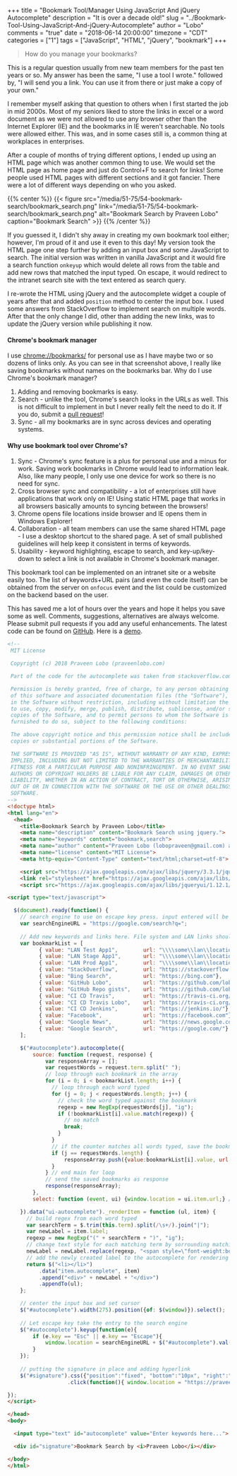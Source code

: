 +++
title = "Bookmark Tool/Manager Using JavaScript And jQuery Autocomplete"
description = "It is over a decade old!"
slug = "../Bookmark-Tool-Using-JavaScript-And-jQuery-Autocomplete"
author = "Lobo"
comments = "true"
date = "2018-06-14 20:00:00"
timezone = "CDT"
categories = ["1"]
tags = ["JavaScript", "HTML", "jQuery", "bookmark"]
+++

> How do you manage your bookmarks?

This is a regular question usually from new team members for the past ten years or so. My answer has been the same, "I use a tool I wrote." followed by, "I will send you a link. You can use it from there or just make a copy of your own."

I remember myself asking that question to others when I first started the job in mid 2000s. Most of my seniors liked to store the links in excel or a word document as we were not allowed to use any browser other than the Internet Explorer (IE) and the bookmarks in IE weren't searchable. No tools were allowed either. This was, and in some cases still is, a common thing at workplaces in enterprises.

After a couple of months of trying different options, I ended up using an HTML page which was another common thing to use. We would set the HTML page as home page and just do Control+F to search for links! Some people used HTML pages with different sections and it got fancier. There were a lot of different ways depending on who you asked.

{{% center %}}
{{< figure src="/media/51-75/54-bookmark-search/bookmark_search.png" link="/media/51-75/54-bookmark-search/bookmark_search.png"  alt="Bookmark Search by Praveen Lobo" caption="Bookmark Search" >}}
{{% /center %}}

If you guessed it, I didn't shy away in creating my own bookmark tool either; however, I'm proud of it and use it even to this day! My version took the HTML page one step further by adding an input box and some JavaScript to search. The initial version was written in vanilla JavaScript and it would fire a search function `onkeyup` which would delete all rows from the table and add new rows that matched the input typed. On escape, it would redirect to the intranet search site with the text entered as search query.

I re-wrote the HTML using jQuery and the autocomplete widget a couple of years after that and added `position` method to center the input box. I used some answers from StackOverflow to implement search on multiple words. After that the only change I did, other than adding the new links, was to update the jQuery version while publishing it now.


#### Chrome's bookmark manager
I use [chrome://bookmarks/](chrome://bookmarks/) for personal use as I have maybe two or so dozens of links only. As you can see in that screenshot above, I really like saving bookmarks without names on the bookmarks bar. Why do I use Chrome's bookmark manager?

1. Adding and removing bookmarks is easy.
1. Search - unlike the tool, Chrome's search looks in the URLs as well. This is not difficult to implement in but I never really felt the need to do it. If you do, submit a [pull request](https://github.com/lobopraveen/gists/tree/master/javascript)!
1. Sync - all my bookmarks are in sync across devices and operating systems.

#### Why use bookmark tool over Chrome's?
 1. Sync - Chrome's sync feature is a plus for personal use and a minus for work. Saving work bookmarks in Chrome would lead to information leak. Also, like many people, I only use one device for work so there is no need for sync.
 1. Cross browser sync and compatibility - a lot of enterprises still have applications that work only on IE! Using static HTML page that works in all browsers basically amounts to syncing between the browsers!
 1. Chrome opens file locations inside browser and IE opens them in Windows Explorer!
 1. Collaboration - all team members can use the same shared HTML page - I use a desktop shortcut to the shared page. A set of small published guidelines will help keep it consistent in terms of keywords.
 1. Usability - keyword highlighting, escape to search, and key-up/key-down to select a link is not available in Chrome's bookmark manager.

This bookmark tool can be implemented on an intranet site or a website easily too. The list of keywords+URL pairs (and even the code itself) can be obtained from the server on `onfocus` event and the list could be customized on the backend based on the user.

This has saved me a lot of hours over the years and hope it helps you save some as well. Comments, suggestions, alternatives are always welcome. Please submit pull requests if you add any useful enhancements.
The latest code can be found on [GitHub](https://github.com/lobopraveen/gists/tree/master/javascript). Here is a [demo](/media/51-75/54-bookmark-search/bookmark_search.html).


```HTML
<!--
 MIT License

 Copyright (c) 2018 Praveen Lobo (praveenlobo.com)

 Part of the code for the autocomplete was taken from stackoverflow.com

 Permission is hereby granted, free of charge, to any person obtaining a copy
 of this software and associated documentation files (the "Software"), to deal
 in the Software without restriction, including without limitation the rights
 to use, copy, modify, merge, publish, distribute, sublicense, and/or sell
 copies of the Software, and to permit persons to whom the Software is
 furnished to do so, subject to the following conditions:

 The above copyright notice and this permission notice shall be included in all
 copies or substantial portions of the Software.

 THE SOFTWARE IS PROVIDED "AS IS", WITHOUT WARRANTY OF ANY KIND, EXPRESS OR
 IMPLIED, INCLUDING BUT NOT LIMITED TO THE WARRANTIES OF MERCHANTABILITY,
 FITNESS FOR A PARTICULAR PURPOSE AND NONINFRINGEMENT. IN NO EVENT SHALL THE
 AUTHORS OR COPYRIGHT HOLDERS BE LIABLE FOR ANY CLAIM, DAMAGES OR OTHER
 LIABILITY, WHETHER IN AN ACTION OF CONTRACT, TORT OR OTHERWISE, ARISING FROM,
 OUT OF OR IN CONNECTION WITH THE SOFTWARE OR THE USE OR OTHER DEALINGS IN THE
 SOFTWARE.
-->
<!doctype html>
<html lang="en">
  <head>
    <title>Bookmark Search by Praveen Lobo</title>
    <meta name="description" content="Bookmark Search using jquery.">
    <meta name="keywords" content="bookmark,search">
    <meta name="author" content="Praveen Lobo (lobopraveen@gmail.com) and StackOverflow contributors">
    <meta name="license" content="MIT License">
    <meta http-equiv="Content-Type" content="text/html;charset=utf-8">

    <script src="https://ajax.googleapis.com/ajax/libs/jquery/3.3.1/jquery.min.js"></script>
    <link rel="stylesheet" href="https://ajax.googleapis.com/ajax/libs/jqueryui/1.12.1/themes/base/jquery-ui.css">
    <script src="https://ajax.googleapis.com/ajax/libs/jqueryui/1.12.1/jquery-ui.min.js"></script>

<script type="text/javascript">

  $(document).ready(function() {
    // search engine to use on escape key press. input entered will be appended to the URL
    var searchEngineURL = "https://google.com/search?q=";
    
    // Add new keywords and links here. File system and LAN links should escape "\" with an "\"
    var bookmarkList = [
          { value: "LAN Test App1",        url: "\\\\some\\lan\\location"},
          { value: "LAN Stage App1",       url: "\\\\some\\lan\\location"},
          { value: "LAN Prod App1",        url: "\\\\some\\lan\\location"},
          { value: "StackOverflow",        url: "https://stackoverflow.com"},
          { value: "Bing Search",          url: "https://bing.com"},
          { value: "GitHub Lobo",          url: "https://github.com/lobopraveen"},
          { value: "GitHub Repo gists",    url: "https://github.com/lobopraveen/gists"},
          { value: "CI CD Travis",         url: "https://travis-ci.org/"},
          { value: "CI CD Travis Lobo",    url: "https://travis-ci.org/lobopraveen"},
          { value: "CI CD Jenkins",        url: "https://jenkins.io/"},
          { value: "Facebook",             url: "https://facebook.com"},
          { value: "Google News",          url: "https://news.google.com"},
          { value: "Google Search",        url: "https://google.com/"}
    ];

    $("#autocomplete").autocomplete({
        source: function (request, response) {
            var responseArray = [];
            var requestWords = request.term.split(" ");
            // loop through each bookmark in the array
            for (i = 0; i < bookmarkList.length; i++) {
              // loop through each word typed
              for (j = 0; j < requestWords.length; j++) {
                // check the word typed against the bookmark
                regexp = new RegExp(requestWords[j], "ig");
                if (!bookmarkList[i].value.match(regexp)) {
                  // no match
                  break;
                }
              }
              // if the counter matches all words typed, save the bookmark
              if (j == requestWords.length) {
                  responseArray.push({value:bookmarkList[i].value, url:bookmarkList[i].url});
              }
            } // end main for loop
            // send the saved bookmarks as response
            response(responseArray);
        },
        select: function (event, ui) {window.location = ui.item.url;} // go to selected bookmark

    }).data("ui-autocomplete")._renderItem = function (ul, item) {
      // build regex from each word typed
      var searchTerm = $.trim(this.term).split(/\s+/).join("|");
      var newLabel = item.label;
      regexp = new RegExp("(" + searchTerm + ")", "ig");
      // change text style for each matching term by sorrounding matching word/letters with span
      newLabel = newLabel.replace(regexp, "<span style=\"font-weight:bold;color:blue;\">$1</span>");
      // add the newly created label to the autocomplete for rendering
      return $("<li></li>")
          .data("item.autocomplete", item)
          .append("<div>" + newLabel + "</div>")
          .appendTo(ul);
    };

    // center the input box and set cursor
    $("#autocomplete").width(275).position({of: $(window)}).select();
    
    // Let escape key take the entry to the search engine
    $("#autocomplete").keyup(function(e){ 
        if (e.key == "Esc" || e.key == "Escape"){
            window.location = searchEngineURL + $("#autocomplete").val(); 
        }
    });
    
    // putting the signature in place and adding hyperlink
    $("#signature").css({"position":"fixed", "bottom":"10px", "right":"20px", "cursor":"pointer"})
                   .click(function(){ window.location = "https://praveenlobo.com";});

});
</script>

</head>
<body>

  <input type="text" id="autocomplete" value="Enter keywords here...">

  <div id="signature">Bookmark Search by <i>Praveen Lobo</i></div>

</body>
</html>
```
